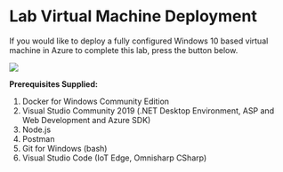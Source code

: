 # Lab Virtual Machine Deployment
If you would like to deploy a fully configured Windows 10 based virtual machine in Azure to complete this lab, press the button below.

<a href="https://portal.azure.com/#create/Microsoft.Template/uri/https%3A%2F%2Fraw.githubusercontent.com%2Fcodingbandit%2FMCW-IoT-and-the-Smart-City%2Ffeature%2Fseptember-2019-update%2FHands-on%2520lab%2FLab-files%2FLabVM%2Fazure-deploy.json" target="_blank">
    <img src="http://azuredeploy.net/deploybutton.png"/>
</a>

**Prerequisites Supplied:**

1. Docker for Windows Community Edition
1. Visual Studio Community 2019 (.NET Desktop Environment, ASP and Web Development and Azure SDK)
1. Node.js
1. Postman
1. Git for Windows (bash)
1. Visual Studio Code (IoT Edge, Omnisharp CSharp)